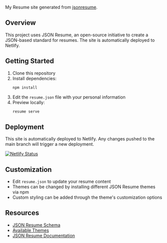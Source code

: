 My Resume site generated from [jsonresume](https://jsonresume.org/).

## Overview
This project uses JSON Resume, an open-source initiative to create a JSON-based standard for resumes. The site is automatically deployed to Netlify.

## Getting Started
1. Clone this repository
2. Install dependencies:
   ```bash
   npm install
   ```
3. Edit the `resume.json` file with your personal information
4. Preview locally:
   ```bash
   resume serve
   ```

## Deployment
This site is automatically deployed to Netlify. Any changes pushed to the main branch will trigger a new deployment.

[![Netlify Status](https://api.netlify.com/api/v1/badges/42d71234-32e2-4ec9-aaef-dba95b33697a/deploy-status)](https://app.netlify.com/sites/ctg-resume-example/deploys)

## Customization
- Edit `resume.json` to update your resume content
- Themes can be changed by installing different JSON Resume themes via npm
- Custom styling can be added through the theme's customization options

## Resources
- [JSON Resume Schema](https://jsonresume.org/schema/)
- [Available Themes](https://jsonresume.org/themes/)
- [JSON Resume Documentation](https://jsonresume.org/getting-started/)